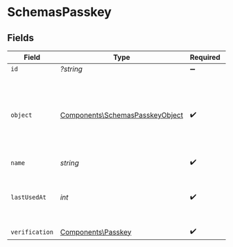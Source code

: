# SchemasPasskey


## Fields

| Field                                                                                  | Type                                                                                   | Required                                                                               | Description                                                                            |
| -------------------------------------------------------------------------------------- | -------------------------------------------------------------------------------------- | -------------------------------------------------------------------------------------- | -------------------------------------------------------------------------------------- |
| `id`                                                                                   | *?string*                                                                              | :heavy_minus_sign:                                                                     | N/A                                                                                    |
| `object`                                                                               | [Components\SchemasPasskeyObject](../../Models/Components/SchemasPasskeyObject.md)     | :heavy_check_mark:                                                                     | String representing the object's type. Objects of the same type share the same value.<br/> |
| `name`                                                                                 | *string*                                                                               | :heavy_check_mark:                                                                     | N/A                                                                                    |
| `lastUsedAt`                                                                           | *int*                                                                                  | :heavy_check_mark:                                                                     | Unix timestamp of when the passkey was last used.<br/>                                 |
| `verification`                                                                         | [Components\Passkey](../../Models/Components/SchemasPasskeyVerification.md)            | :heavy_check_mark:                                                                     | N/A                                                                                    |
